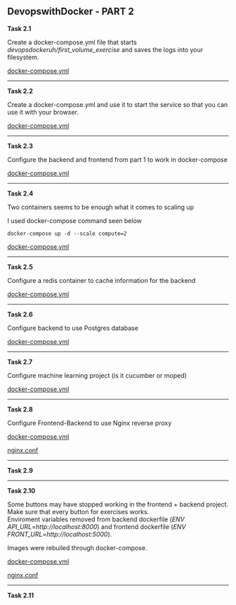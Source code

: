 ## DevopswithDocker - PART 2

**Task 2.1**

Create a docker-compose.yml file that starts *devopsdockeruh/first_volume_exercise* and saves the logs into your filesystem.  

[docker-compose.yml](./2.1/docker-compose.yml)  

____________________________________

**Task 2.2**  

Create a docker-compose.yml and use it to start the service so that you can use it with your browser.  

[docker-compose.yml](./2.2/docker-compose.yml)   
____________________________________

**Task 2.3**  

Configure the backend and frontend from part 1 to work in docker-compose  

[docker-compose.yml](./2.3/docker-compose.yml)  

____________________________________

**Task 2.4**  

Two containers seems to be enough what it comes to scaling up

I used docker-compose command seen below  

`docker-compose up -d --scale compute=2`  

[docker-compose.yml](./2.4/docker-compose.yml)

____________________________________

**Task 2.5**  

Configure a redis container to cache information for the backend  

[docker-compose.yml](./2.5/docker-compose.yml)  

____________________________________

**Task 2.6**

Configure backend to use Postgres database

[docker-compose.yml](./2.6/docker-compose.yml)  
____________________________________

**Task 2.7**  

Configure machine learning project (is it cucumber or moped)

[docker-compose.yml](./2.7/docker-compose.yml)  
____________________________________

**Task 2.8**  

Configure Frontend-Backend to use Nginx reverse proxy

[docker-compose.yml](./2.8/docker-compose.yml) 

[nginx.conf](./2.8/nginx.conf) 

____________________________________

**Task 2.9**  

____________________________________

**Task 2.10**  

Some buttons may have stopped working in the frontend + backend project. Make sure that every button for exercises works.  
Enviroment variables removed from backend dockerfile (_ENV API_URL=http://localhost:8000_) and frontend dockerfile (_ENV FRONT_URL=http://localhost:5000_).   

Images were rebuiled through docker-compose.  

[docker-compose.yml](./2.10/docker-compose.yml) 

[nginx.conf](./2.10/nginx.conf) 


____________________________________

**Task 2.11**  
